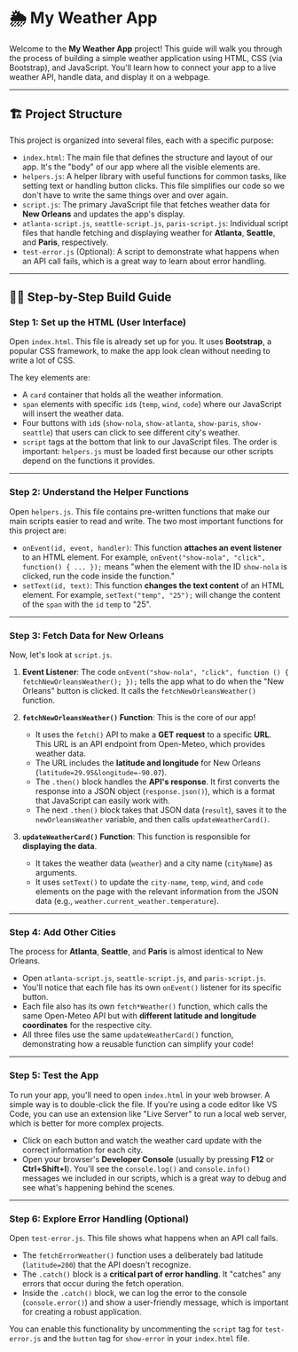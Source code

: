 
# 🌦️ My Weather App

Welcome to the **My Weather App** project! This guide will walk you through the process of building a simple weather application using HTML, CSS (via Bootstrap), and JavaScript. You'll learn how to connect your app to a live weather API, handle data, and display it on a webpage.

---

## 🏗️ Project Structure

This project is organized into several files, each with a specific purpose:

* `index.html`: The main file that defines the structure and layout of our app. It's the "body" of our app where all the visible elements are.
* `helpers.js`: A helper library with useful functions for common tasks, like setting text or handling button clicks. This file simplifies our code so we don't have to write the same things over and over again.
* `script.js`: The primary JavaScript file that fetches weather data for **New Orleans** and updates the app's display.
* `atlanta-script.js`, `seattle-script.js`, `paris-script.js`: Individual script files that handle fetching and displaying weather for **Atlanta**, **Seattle**, and **Paris**, respectively.
* `test-error.js` (Optional): A script to demonstrate what happens when an API call fails, which is a great way to learn about error handling.

---

## 👨‍💻 Step-by-Step Build Guide

### Step 1: Set up the HTML (User Interface)

Open `index.html`. This file is already set up for you. 
It uses **Bootstrap**, a popular CSS framework, to make the app look clean without needing to write a lot of CSS.

The key elements are:

* A `card` container that holds all the weather information.
* `span` elements with specific `id`s (`temp`, `wind`, `code`) where our JavaScript will insert the weather data.
* Four buttons with `id`s (`show-nola`, `show-atlanta`, `show-paris`, `show-seattle`) that users can click to see different city's weather.
* `script` tags at the bottom that link to our JavaScript files. The order is important: `helpers.js` must be loaded first because our other scripts depend on the functions it provides.

---

### Step 2: Understand the Helper Functions

Open `helpers.js`. This file contains pre-written functions that make our main scripts easier to read and write. The two most important functions for this project are:

* `onEvent(id, event, handler)`: This function **attaches an event listener** to an HTML element. For example, `onEvent("show-nola", "click", function() { ... });` means "when the element with the ID `show-nola` is clicked, run the code inside the function."
* `setText(id, text)`: This function **changes the text content** of an HTML element. For example, `setText("temp", "25");` will change the content of the `span` with the `id` `temp` to "25".

---

### Step 3: Fetch Data for New Orleans

Now, let's look at `script.js`.

1.  **Event Listener**: The code `onEvent("show-nola", "click", function () { fetchNewOrleansWeather(); });` tells the app what to do when the "New Orleans" button is clicked. It calls the `fetchNewOrleansWeather()` function.

2.  **`fetchNewOrleansWeather()` Function**: This is the core of our app!
    * It uses the `fetch()` API to make a **GET request** to a specific **URL**. This URL is an API endpoint from Open-Meteo, which provides weather data.
    * The URL includes the **latitude and longitude** for New Orleans (`latitude=29.95&longitude=-90.07`).
    * The `.then()` block handles the **API's response**. It first converts the response into a JSON object (`response.json()`), which is a format that JavaScript can easily work with.
    * The next `.then()` block takes that JSON data (`result`), saves it to the `newOrleansWeather` variable, and then calls `updateWeatherCard()`.

3.  **`updateWeatherCard()` Function**: This function is responsible for **displaying the data**.
    * It takes the weather data (`weather`) and a city name (`cityName`) as arguments.
    * It uses `setText()` to update the `city-name`, `temp`, `wind`, and `code` elements on the page with the relevant information from the JSON data (e.g., `weather.current_weather.temperature`).

---

### Step 4: Add Other Cities

The process for **Atlanta**, **Seattle**, and **Paris** is almost identical to New Orleans.

* Open `atlanta-script.js`, `seattle-script.js`, and `paris-script.js`.
* You'll notice that each file has its own `onEvent()` listener for its specific button.
* Each file also has its own `fetch*Weather()` function, which calls the same Open-Meteo API but with **different latitude and longitude coordinates** for the respective city.
* All three files use the same `updateWeatherCard()` function, demonstrating how a reusable function can simplify your code!

---

### Step 5: Test the App

To run your app, you'll need to open `index.html` in your web browser. A simple way is to double-click the file. If you're using a code editor like VS Code, you can use an extension like "Live Server" to run a local web server, which is better for more complex projects.

* Click on each button and watch the weather card update with the correct information for each city.
* Open your browser's **Developer Console** (usually by pressing **F12** or **Ctrl+Shift+I**). You'll see the `console.log()` and `console.info()` messages we included in our scripts, which is a great way to debug and see what's happening behind the scenes.

---

### Step 6: Explore Error Handling (Optional)

Open `test-error.js`. This file shows what happens when an API call fails.

* The `fetchErrorWeather()` function uses a deliberately bad latitude (`latitude=200`) that the API doesn't recognize.
* The `.catch()` block is a **critical part of error handling**. It "catches" any errors that occur during the fetch operation.
* Inside the `.catch()` block, we can log the error to the console (`console.error()`) and show a user-friendly message, which is important for creating a robust application.

You can enable this functionality by uncommenting the `script` tag for `test-error.js` and the `button` tag for `show-error` in your `index.html` file.

